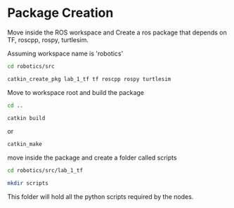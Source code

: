 # Package Creation

Move inside the ROS workspace and Create a ros package that depends on TF, roscpp, rospy, turtlesim.

Assuming workspace name is 'robotics'

```sh
cd robotics/src
```

```sh
catkin_create_pkg lab_1_tf tf roscpp rospy turtlesim
```

Move to workspace root and build the package

```sh
cd ..
```

```sh
catkin build
```

or 

```sh
catkin_make
```

move inside the package and create a folder called scripts

```sh
cd robotics/src/lab_1_tf
```

```sh
mkdir scripts
```

This folder will hold all the python scripts required by the nodes.